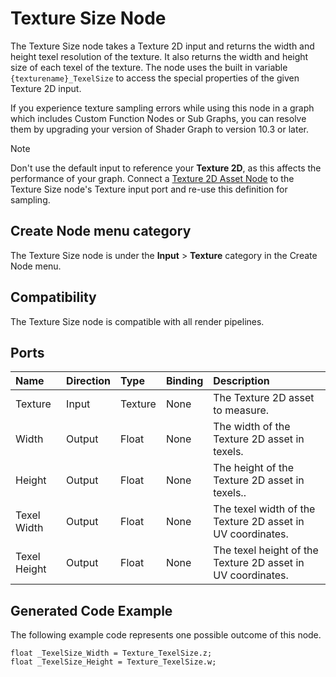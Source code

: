 # Texture Size Node

The Texture Size node takes a Texture 2D input and returns the width and height texel resolution of the texture. It also returns the width and height size of each texel of the texture. The node uses the built in variable `{texturename}_TexelSize` to access the special properties of the given Texture 2D input.

<!-- ![](images/) Add image of node-->

If you experience texture sampling errors while using this node in a graph which includes Custom Function Nodes or Sub Graphs, you can resolve them by upgrading your version of Shader Graph to version 10.3 or later.

> [!NOTE]
> Don't use the default input to reference your **Texture 2D**, as this affects the performance of your graph. Connect a [Texture 2D Asset Node](Texture-2D-Asset-Node.md) to the Texture Size node's Texture input port and re-use this definition for sampling.

## Create Node menu category

The Texture Size node is under the **Input** &gt; **Texture** category in the Create Node menu.

## Compatibility

The Texture Size node is compatible with all render pipelines.

## Ports

| Name         | Direction | Type     | Binding | Description |
|:------------ |:----------|:---------|:--------|:------------|
| Texture      | Input     | Texture  | None    | The Texture 2D asset to measure. |
| Width        | Output    | Float    | None    | The width of the Texture 2D asset in texels. |
| Height       | Output    | Float    | None    | The height of the Texture 2D asset in texels.. |
| Texel Width  | Output    | Float    | None    | The texel width of the Texture 2D asset in UV coordinates. |
| Texel Height | Output    | Float    | None    | The texel height of the Texture 2D asset in UV coordinates. |


<!-- ## Example graph usage -->

<!-- Add example usage of node -->

## Generated Code Example

The following example code represents one possible outcome of this node.

```
float _TexelSize_Width = Texture_TexelSize.z;
float _TexelSize_Height = Texture_TexelSize.w;
```
